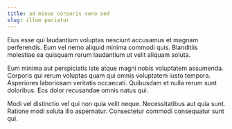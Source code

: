 ```yaml
---
title: ad minus corporis vero sed
slug: illum pariatur
---
```


Eius esse qui laudantium voluptas nesciunt accusamus et magnam perferendis. Eum vel nemo aliquid minima commodi quis. Blanditiis molestiae ea quisquam rerum laudantium ut velit aliquam soluta.

Eum minima aut perspiciatis iste atque magni nobis voluptatem assumenda. Corporis qui rerum voluptas quam qui omnis voluptatem iusto tempora. Asperiores laboriosam veritatis occaecati. Quibusdam et nulla rerum sunt doloribus. Eos dolor recusandae omnis natus qui.

Modi vel distinctio vel qui non quia velit neque. Necessitatibus aut quia sunt. Ratione modi soluta illo aspernatur. Consectetur commodi consequatur sunt qui.
